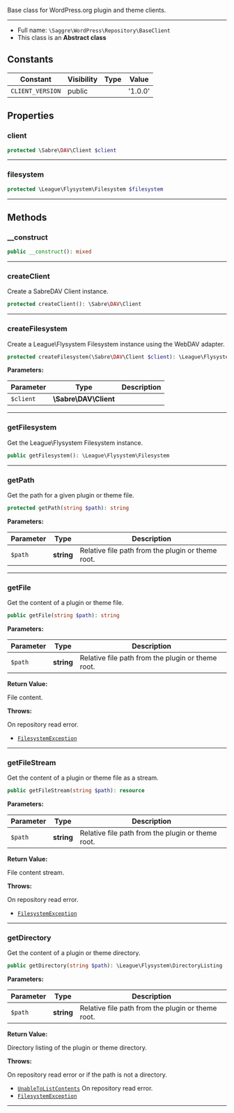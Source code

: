 
Base class for WordPress.org plugin and theme clients.

***

* Full name: `\Saggre\WordPress\Repository\BaseClient`
* This class is an **Abstract class**

## Constants

| Constant         | Visibility | Type | Value   |
|------------------|------------|------|---------|
| `CLIENT_VERSION` | public     |      | '1.0.0' |

## Properties

### client

```php
protected \Sabre\DAV\Client $client
```

***

### filesystem

```php
protected \League\Flysystem\Filesystem $filesystem
```

***

## Methods

### __construct

```php
public __construct(): mixed
```

***

### createClient

Create a SabreDAV Client instance.

```php
protected createClient(): \Sabre\DAV\Client
```

***

### createFilesystem

Create a League\Flysystem Filesystem instance using the WebDAV adapter.

```php
protected createFilesystem(\Sabre\DAV\Client $client): \League\Flysystem\Filesystem
```

**Parameters:**

| Parameter | Type                  | Description |
|-----------|-----------------------|-------------|
| `$client` | **\Sabre\DAV\Client** |             |

***

### getFilesystem

Get the League\Flysystem Filesystem instance.

```php
public getFilesystem(): \League\Flysystem\Filesystem
```

***

### getPath

Get the path for a given plugin or theme file.

```php
protected getPath(string $path): string
```

**Parameters:**

| Parameter | Type       | Description                                       |
|-----------|------------|---------------------------------------------------|
| `$path`   | **string** | Relative file path from the plugin or theme root. |

***

### getFile

Get the content of a plugin or theme file.

```php
public getFile(string $path): string
```

**Parameters:**

| Parameter | Type       | Description                                       |
|-----------|------------|---------------------------------------------------|
| `$path`   | **string** | Relative file path from the plugin or theme root. |

**Return Value:**

File content.

**Throws:**

On repository read error.
- [`FilesystemException`](../../../League/Flysystem/FilesystemException)

***

### getFileStream

Get the content of a plugin or theme file as a stream.

```php
public getFileStream(string $path): resource
```

**Parameters:**

| Parameter | Type       | Description                                       |
|-----------|------------|---------------------------------------------------|
| `$path`   | **string** | Relative file path from the plugin or theme root. |

**Return Value:**

File content stream.

**Throws:**

On repository read error.
- [`FilesystemException`](../../../League/Flysystem/FilesystemException)

***

### getDirectory

Get the content of a plugin or theme directory.

```php
public getDirectory(string $path): \League\Flysystem\DirectoryListing
```

**Parameters:**

| Parameter | Type       | Description                                       |
|-----------|------------|---------------------------------------------------|
| `$path`   | **string** | Relative file path from the plugin or theme root. |

**Return Value:**

Directory listing of the plugin or theme directory.

**Throws:**

On repository read error or if the path is not a directory.
- [`UnableToListContents`](../../../League/Flysystem/UnableToListContents)
On repository read error.
- [`FilesystemException`](../../../League/Flysystem/FilesystemException)

***
